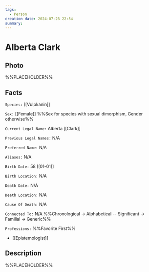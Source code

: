 ```yaml
---
tags:
  - Person
creation date: 2024-07-23 22:54
summary:
---
```

# Alberta Clark

## Photo

%%PLACEHOLDER%%

## Facts

`Species:` [[Vulpkanin]]

`Sex:` [[Female]] %%Sex for species with sexual dimorphism, Gender otherwise%%

`Current Legal Name:` Alberta [[Clark]]

`Previous Legal Names:` N/A

`Preferred Name:` N/A

`Aliases:` N/A

`Birth Date:` 58 [[01-01]]

`Birth Location:` N/A

`Death Date:` N/A

`Death Location:` N/A

`Cause Of Death:` N/A

`Connected To:` N/A %%Chronological -> Alphabetical -- Significant -> Familial -> Generic%%

`Professions:` %%Favorite First%%
- [[Epistemologist]]

## Description

%%PLACEHOLDER%%
